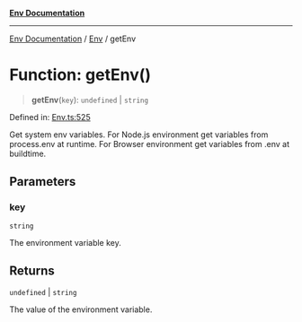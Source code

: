 [**Env Documentation**](../../README.md)

***

[Env Documentation](../../README.md) / [Env](../README.md) / getEnv

# Function: getEnv()

> **getEnv**(`key`): `undefined` \| `string`

Defined in: [Env.ts:525](https://github.com/stonemjs/env/blob/0f18502ac1c79248db96a2e62a62648f583cf9e8/src/Env.ts#L525)

Get system env variables.
For Node.js environment get variables from process.env at runtime.
For Browser environment get variables from .env at buildtime.

## Parameters

### key

`string`

The environment variable key.

## Returns

`undefined` \| `string`

The value of the environment variable.
